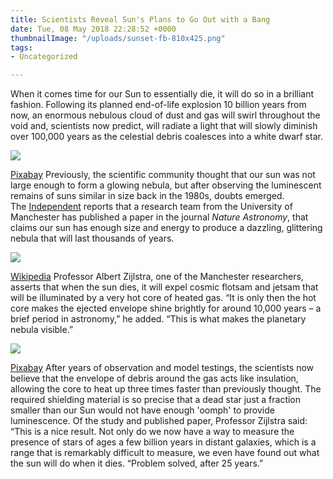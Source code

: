 ```yaml
---
title: Scientists Reveal Sun's Plans to Go Out with a Bang
date: Tue, 08 May 2018 22:28:52 +0000
thumbnailImage: "/uploads/sunset-fb-810x425.png"
tags:
- Uncategorized

---
```

When it comes time for our Sun to essentially die, it will do so in a brilliant fashion. Following its planned end-of-life explosion 10 billion years from now, an enormous nebulous cloud of dust and gas will swirl throughout the void and, scientists now predict, will radiate a light that will slowly diminish over 100,000 years as the celestial debris coalesces into a white dwarf star. 

![](http://newsattorneys.staging.wpengine.com/wp-content/uploads/2018/05/sun-pixabay2.jpg) 

[Pixabay](https://pixabay.com/en/sun-solar-flare-sunlight-eruption-11032/) Previously, the scientific community thought that our sun was not large enough to form a glowing nebula, but after observing the luminescent remains of suns similar in size back in the 1980s, doubts emerged. The [Independent](https://www.independent.co.uk/news/science/sun-death-nebula-star-astronomy-nature-manchester-a8340281.html) reports that a research team from the University of Manchester has published a paper in the journal _Nature Astronomy_, that claims our sun has enough size and energy to produce a dazzling, glittering nebula that will last thousands of years. 

![](http://newsattorneys.staging.wpengine.com/wp-content/uploads/2018/05/planetary-nebula.jpg) 

[Wikipedia](https://en.wikipedia.org/wiki/File:NGC7293_(2004).jpg) Professor Albert Zijlstra, one of the Manchester researchers, asserts that when the sun dies, it will expel cosmic flotsam and jetsam that will be illuminated by a very hot core of heated gas. “It is only then the hot core makes the ejected envelope shine brightly for around 10,000 years – a brief period in astronomy,” he added. “This is what makes the planetary nebula visible.” 

![](http://newsattorneys.staging.wpengine.com/wp-content/uploads/2018/05/sunset-pixabay-1024x395.jpg) 

[Pixabay](https://pixabay.com/en/sunset-evening-romantic-sun-2180346/) After years of observation and model testings, the scientists now believe that the envelope of debris around the gas acts like insulation, allowing the core to heat up three times faster than previously thought. The required shielding material is so precise that a dead star just a fraction smaller than our Sun would not have enough 'oomph' to provide luminescence. Of the study and published paper, Professor Zijlstra said: “This is a nice result. Not only do we now have a way to measure the presence of stars of ages a few billion years in distant galaxies, which is a range that is remarkably difficult to measure, we even have found out what the sun will do when it dies. “Problem solved, after 25 years.”